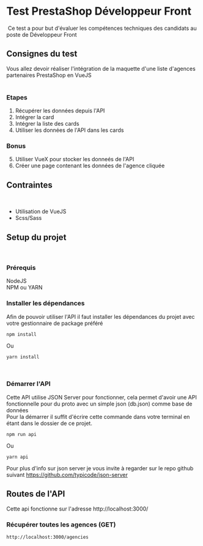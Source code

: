 # Test PrestaShop Développeur Front
​
Ce test a pour but d'évaluer les compétences techniques des candidats au poste de Développeur Front
​
## Consignes du test
Vous allez devoir réaliser l'intégration de la maquette d'une liste d'agences partenaires PrestaShop en VueJS   
​
### Etapes
1. Récupérer les données depuis l'API 
2. Intégrer la card
3. Intégrer la liste des cards 
4. Utiliser les données de l'API dans les cards

### Bonus
5. Utiliser VueX pour stocker les donneés de l'API
6. Créer une page contenant les données de l'agence cliquée 
​
## Contraintes
​
- Utilisation de VueJS
- Scss/Sass
​
## Setup du projet
​
### Prérequis
NodeJS   
NPM ou YARN
​
### Installer les dépendances
Afin de pouvoir utiliser l'API il faut installer les dépendances du projet avec votre gestionnaire de package préféré   
```
npm install
```
Ou
```
yarn install
```
​
### Démarrer l'API
Cette API utilise JSON Server pour fonctionner, cela permet d'avoir une API fonctionnelle pour du proto avec un simple json (db.json) comme base de données   
Pour la démarrer il suffit d'écrire cette commande dans votre terminal en étant dans le dossier de ce projet.
```
npm run api
```
Ou
```
yarn api
```
Pour plus d'info sur json server je vous invite à regarder sur le repo github suivant https://github.com/typicode/json-server
​
## Routes de l'API 
Cette api fonctionne sur l'adresse http://localhost:3000/
​
### Récupérer toutes les agences (GET)
```
http://localhost:3000/agencies
```
